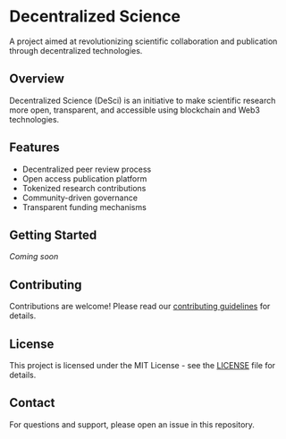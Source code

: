 # Decentralized Science

A project aimed at revolutionizing scientific collaboration and publication through decentralized technologies.

## Overview

Decentralized Science (DeSci) is an initiative to make scientific research more open, transparent, and accessible using blockchain and Web3 technologies.

## Features

- Decentralized peer review process
- Open access publication platform
- Tokenized research contributions
- Community-driven governance
- Transparent funding mechanisms

## Getting Started

*Coming soon*

## Contributing

Contributions are welcome! Please read our [contributing guidelines](CONTRIBUTING.md) for details.

## License

This project is licensed under the MIT License - see the [LICENSE](LICENSE) file for details.

## Contact

For questions and support, please open an issue in this repository.